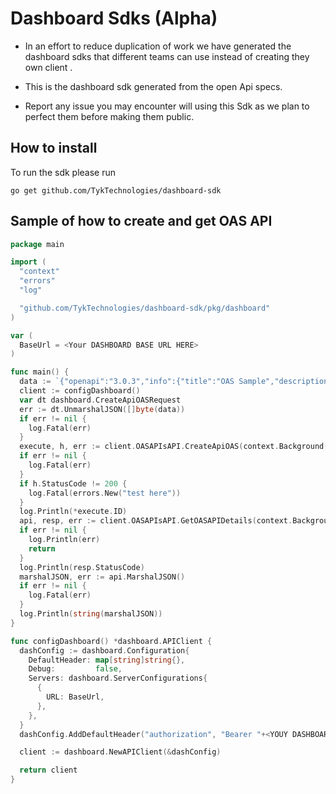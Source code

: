 # Dashboard Sdks (Alpha)

- In an effort to reduce duplication of work we have generated the dashboard sdks that different teams can use instead
  of creating they own client .

- This is the dashboard sdk generated from the open Api specs.
- Report any issue you may encounter will using this Sdk as we plan to perfect them before making them public.


## How to install
To run the sdk please run 

`go get github.com/TykTechnologies/dashboard-sdk`

## Sample of how to create and get OAS API
```go
package main

import (
  "context"
  "errors"
  "log"

  "github.com/TykTechnologies/dashboard-sdk/pkg/dashboard"
)

var (
  BaseUrl = <Your DASHBOARD BASE URL HERE>
)

func main() {
  data := `{"openapi":"3.0.3","info":{"title":"OAS Sample","description":"This is a sample OAS.","version":"1.0.0"},"servers":[{"url":"https://localhost:8080"}],"security":[{"bearerAuth":[]}],"paths":{"/api/sample/users":{"get":{"tags":["users"],"summary":"Get users","operationId":"getUsers","responses":{"200":{"description":"fetched users","content":{"application/json":{"schema":{"type":"array","items":{"type":"object","properties":{"name":{"type":"string"}}}}}}}}}}},"components":{"securitySchemes":{"bearerAuth":{"type":"http","scheme":"bearer","description":"The API Access Credentials"}}},"x-tyk-api-gateway":{"info":{"name":"user","state":{"active":true}},"upstream":{"url":"https://localhost:8080"},"server":{"listenPath":{"value":"/user-test/","strip":true}}}}`
  client := configDashboard()
  var dt dashboard.CreateApiOASRequest
  err := dt.UnmarshalJSON([]byte(data))
  if err != nil {
    log.Fatal(err)
  }
  execute, h, err := client.OASAPIsAPI.CreateApiOAS(context.Background()).CreateApiOASRequest(dt).Execute()
  if err != nil {
    log.Fatal(err)
  }
  if h.StatusCode != 200 {
    log.Fatal(errors.New("test here"))
  }
  log.Println(*execute.ID)
  api, resp, err := client.OASAPIsAPI.GetOASAPIDetails(context.Background(), execute.GetID()).Execute()
  if err != nil {
    log.Println(err)
    return
  }
  log.Println(resp.StatusCode)
  marshalJSON, err := api.MarshalJSON()
  if err != nil {
    log.Fatal(err)
  }
  log.Println(string(marshalJSON))
}

func configDashboard() *dashboard.APIClient {
  dashConfig := dashboard.Configuration{
    DefaultHeader: map[string]string{},
    Debug:         false,
    Servers: dashboard.ServerConfigurations{
      {
        URL: BaseUrl,
      },
    },
  }
  dashConfig.AddDefaultHeader("authorization", "Bearer "+<YOUY DASHBOARD SECRET HERE>)

  client := dashboard.NewAPIClient(&dashConfig)

  return client
}

```


